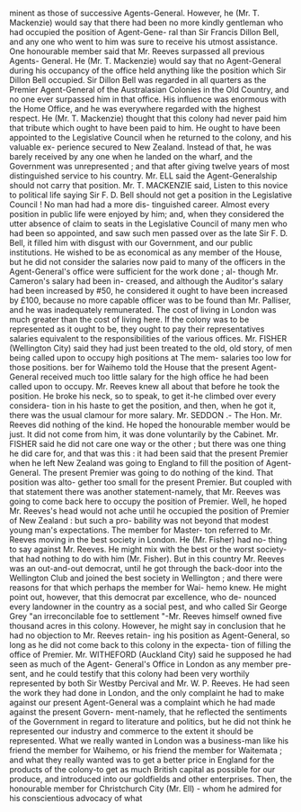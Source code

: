 minent as those of successive Agents-General. However, he (Mr. T. Mackenzie) would say that there had been no more kindly gentleman who had occupied the position of Agent-Gene- ral than Sir Francis Dillon Bell, and any one who went to him was sure to receive his utmost assistance. One honourable member said that Mr. Reeves surpassed all previous Agents- General. He (Mr. T. Mackenzie) would say that no Agent-General during his occupancy of the office held anything like the position which Sir Dillon Bell occupied. Sir Dillon Bell was regarded in all quarters as the Premier Agent-General of the Australasian Colonies in the Old Country, and no one ever surpassed him in that office. His influence was enormous with the Home Office, and he was everywhere regarded with the highest respect. He (Mr. T. Mackenzie) thought that this colony had never paid him that tribute which ought to have been paid to him. He ought to have been appointed to the Legislative Council when he returned to the colony, and his valuable ex- perience secured to New Zealand. Instead of that, he was barely received by any one when he landed on the wharf, and the Government was unrepresented ; and that after giving twelve years of most distinguished service to his country. Mr. ELL said the Agent-Generalship should not carry that position. Mr. T. MACKENZIE said, Listen to this novice to political life saying Sir F. D. Bell should not get a position in the Legislative Council ! No man had had a more dis- tinguished career. Almost every position in public life were enjoyed by him; and, when they considered the utter absence of claim to seats in the Legislative Council of many men who had been so appointed, and saw such men passed over as the late Sir F. D. Bell, it filled him with disgust with our Government, and our public institutions. He wished to be as economical as any member of the House, but he did not consider the salaries now paid to many of the officers in the Agent-General's office were sufficient for the work done ; al- though Mr. Cameron's salary had been in- creased, and although the Auditor's salary had been increased by #50, he considered it ought to have been increased by £100, because no more capable officer was to be found than Mr. Palliser, and he was inadequately remunerated. The cost of living in London was much greater than the cost of living here. If the colony was to be represented as it ought to be, they ought to pay their representatives salaries equivalent to the responsibilities of the various offices. Mr. FISHER (Wellington City) said they had just been treated to the old, old story, of men being called upon to occupy high positions at The mem- salaries too low for those positions. ber for Waihemo told the House that the present Agent-General received much too little salary for the high office he had been called upon to occupy. Mr. Reeves knew all about that before he took the position. He broke his neck, so to speak, to get it-he climbed over every considera- tion in his haste to get the position, and then, when he got it, there was the usual clamour for more salary. Mr. SEDDON .- The Hon. Mr. Reeves did nothing of the kind. He hoped the honourable member would be just. It did not come from him, it was done voluntarily by the Cabinet. Mr. FISHER said he did not care one way or the other ; but there was one thing he did care for, and that was this : it had been said that the present Premier when he left New Zealand was going to England to fill the position of Agent- General. The present Premier was going to do nothing of the kind. That position was alto- gether too small for the present Premier. But coupled with that statement there was another statement-namely, that Mr. Reeves was going to come back here to occupy the position of Premier. Well, he hoped Mr. Reeves's head would not ache until he occupied the position of Premier of New Zealand : but such a pro- bability was not beyond that modest young man's expectations. The member for Master- ton referred to Mr. Reeves moving in the best society in London. He (Mr. Fisher) had no- thing to say against Mr. Reeves. He might mix with the best or the worst society-that had nothing to do with him (Mr. Fisher). But in this country Mr. Reeves was an out-and-out democrat, until he got through the back-door into the Wellington Club and joined the best society in Wellington ; and there were reasons for that which perhaps the member for Wai- hemo knew. He might point out, however, that this democrat par excellence, who de- nounced every landowner in the country as a social pest, and who called Sir George Grey "an irreconcilable foe to settlement "-Mr. Reeves himself owned five thousand acres in this colony. However, he might say in conclusion that he had no objection to Mr. Reeves retain- ing his position as Agent-General, so long as he did not come back to this colony in the expecta- tion of filling the office of Premier. Mr. WITHEFORD (Auckland City) said he supposed he had seen as much of the Agent- General's Office in London as any member pre- sent, and he could testify that this colony had been very worthily represented by both Sir Westby Percival and Mr. W. P. Reeves. He had seen the work they had done in London, and the only complaint he had to make against our present Agent-General was a complaint which he had made against the present Govern- ment-namely, that he reflected the sentiments of the Government in regard to literature and politics, but he did not think he represented our industry and commerce to the extent it should be represented. What we really wanted in London was a business-man like his friend the member for Waihemo, or his friend the member for Waitemata ; and what they really wanted was to get a better price in England for the products of the colony-to get as much British capital as possible for our produce, and introduced into our goldfields and other enterprises. Then, the honourable member for Christchurch City (Mr. Ell) - whom he admired for his conscientious advocacy of what 